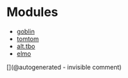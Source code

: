 
# Modules

* [goblin](/goblin/)
* [tomtom](/retired/tomtom/)
* [alt.tbo](/retired/alt.tbo/)
* [elmo](/elmo/)


[](@autogenerated - invisible comment)